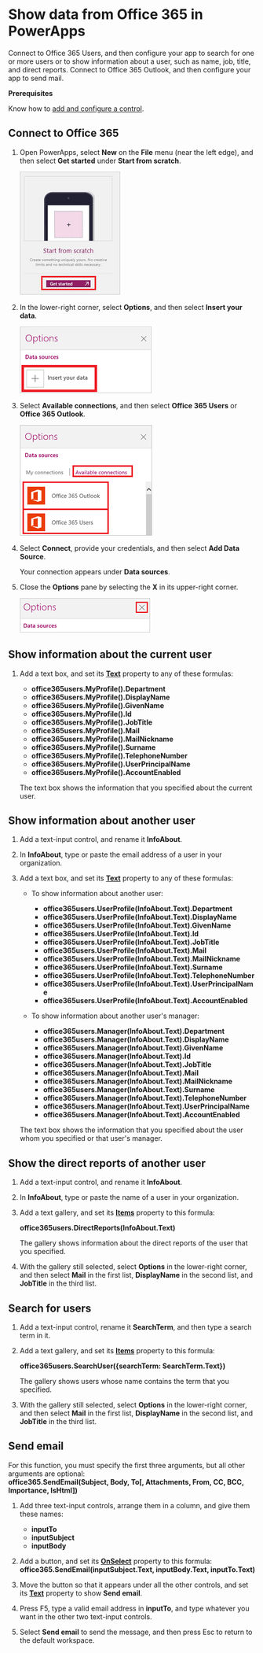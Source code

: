 <properties
   pageTitle="Show data from Office 365 | Microsoft PowerApps"
   description="Show data about users (such as name, job title, and department) from Office 365 Users, and send mail from Office 365 Outlook."
   services=""
   suite="powerapps"
   documentationCenter="na"
   authors="aftowen"
   manager="erikre"
   editor=""
   tags=""/>

<tags
   ms.service="powerapps"
   ms.devlang="na"
   ms.topic="article"
   ms.tgt_pltfrm="na"
   ms.workload="na"
   ms.date="02/10/2016"
   ms.author="anneta"/>

# Show data from Office 365 in PowerApps #

Connect to Office 365 Users, and then configure your app to search for one or more users or to show information about a user, such as name, job, title, and direct reports. Connect to Office 365 Outlook, and then configure your app to send mail.

**Prerequisites**

Know how to [add and configure a control](add-configure-controls.md).

## Connect to Office 365 ##
1.  Open PowerApps, select **New** on the **File** menu (near the left edge), and then select **Get started** under **Start from scratch**.

	![Open a blank app](./media/show-office-data/blank-app.png)

1. In the lower-right corner, select **Options**, and then select **Insert your data**.

	![Insert a data source](./media/show-office-data/insert-data.png)

1. Select **Available connections**, and then select **Office 365 Users** or **Office 365 Outlook**.

	![Connect to Office 365](./media/show-office-data/add-office.png)

1. Select **Connect**, provide your credentials, and then select **Add Data Source**.

	Your connection appears under **Data sources**.

1. Close the **Options** pane by selecting the **X** in its upper-right corner.

	![Close the Options pane](./media/show-office-data/close-options.png)

## Show information about the current user ##
1. Add a text box, and set its **[Text](controls/properties-core.md)** property to any of these formulas:

	- **office365users.MyProfile().Department**
	- **office365users.MyProfile().DisplayName**
	- **office365users.MyProfile().GivenName**
	- **office365users.MyProfile().Id**
	- **office365users.MyProfile().JobTitle**
	- **office365users.MyProfile().Mail**
	- **office365users.MyProfile().MailNickname**
	- **office365users.MyProfile().Surname**
	- **office365users.MyProfile().TelephoneNumber**
	- **office365users.MyProfile().UserPrincipalName**
	- **office365users.MyProfile().AccountEnabled**

	The text box shows the information that you specified about the current user.

## Show information about another user ##
1. Add a text-input control, and rename it **InfoAbout**.

1. In **InfoAbout**, type or paste the email address of a user in your organization.

1. Add a text box, and set its **[Text](controls/properties-core.md)** property to any of these formulas:

	- To show information about another user:<br>
		- **office365users.UserProfile(InfoAbout.Text).Department**
		- **office365users.UserProfile(InfoAbout.Text).DisplayName**
		- **office365users.UserProfile(InfoAbout.Text).GivenName**
		- **office365users.UserProfile(InfoAbout.Text).Id**
		- **office365users.UserProfile(InfoAbout.Text).JobTitle**
		- **office365users.UserProfile(InfoAbout.Text).Mail**
		- **office365users.UserProfile(InfoAbout.Text).MailNickname**
		- **office365users.UserProfile(InfoAbout.Text).Surname**
		- **office365users.UserProfile(InfoAbout.Text).TelephoneNumber**
		- **office365users.UserProfile(InfoAbout.Text).UserPrincipalName**
		- **office365users.UserProfile(InfoAbout.Text).AccountEnabled**

	- To show information about another user's manager:<br>
		- **office365users.Manager(InfoAbout.Text).Department**
		- **office365users.Manager(InfoAbout.Text).DisplayName**
		- **office365users.Manager(InfoAbout.Text).GivenName**
		- **office365users.Manager(InfoAbout.Text).Id**
		- **office365users.Manager(InfoAbout.Text).JobTitle**
		- **office365users.Manager(InfoAbout.Text).Mail**
		- **office365users.Manager(InfoAbout.Text).MailNickname**
		- **office365users.Manager(InfoAbout.Text).Surname**
		- **office365users.Manager(InfoAbout.Text).TelephoneNumber**
		- **office365users.Manager(InfoAbout.Text).UserPrincipalName**
		- **office365users.Manager(InfoAbout.Text).AccountEnabled**

	The text box shows the information that you specified about the user whom you specified or that user's manager.

## Show the direct reports of another user ##
1. Add a text-input control, and rename it **InfoAbout**.

1. In **InfoAbout**, type or paste the name of a user in your organization.

1. Add a text gallery, and set its **[Items](controls/properties-core.md)** property to this formula:

	**office365users.DirectReports(InfoAbout.Text)**

	The gallery shows information about the direct reports of the user that you specified.

1. With the gallery still selected, select **Options** in the lower-right corner, and then select **Mail** in the first list, **DisplayName** in the second list, and **JobTitle** in the third list.

## Search for users ##
1. Add a text-input control, rename it **SearchTerm**, and then type a search term in it.

1. Add a text gallery, and set its **[Items](controls/properties-core.md)** property to this formula:

	**office365users.SearchUser({searchTerm: SearchTerm.Text})**

	The gallery shows users whose name contains the term that you specified.

1. With the gallery still selected, select **Options** in the lower-right corner, and then select **Mail** in the first list, **DisplayName** in the second list, and **JobTitle** in the third list.

## Send email ##
For this function, you must specify the first three arguments, but all other arguments are optional:
<br>**office365.SendEmail(Subject, Body, To[, Attachments, From, CC, BCC, Importance, IsHtml])**

1. Add three text-input controls, arrange them in a column, and give them these names:

	- **inputTo**
	- **inputSubject**
	- **inputBody**

1. Add a button, and set its **[OnSelect](controls/properties-core.md)** property to this formula:<br>
**office365.SendEmail(inputSubject.Text, inputBody.Text, inputTo.Text)**

1. Move the button so that it appears under all the other controls, and set its **[Text](controls/properties-core.md)** property to show **Send email**.

1. Press F5, type a valid email address in **inputTo**, and type whatever you want in the other two text-input controls.

1. Select **Send email** to send the message, and then press Esc to return to the default workspace.
